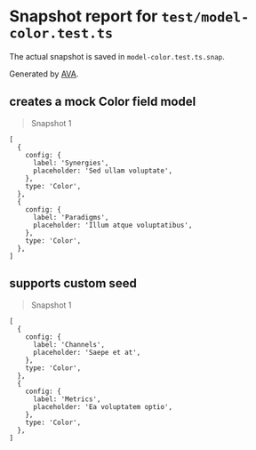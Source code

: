 # Snapshot report for `test/model-color.test.ts`

The actual snapshot is saved in `model-color.test.ts.snap`.

Generated by [AVA](https://avajs.dev).

## creates a mock Color field model

> Snapshot 1

    [
      {
        config: {
          label: 'Synergies',
          placeholder: 'Sed ullam voluptate',
        },
        type: 'Color',
      },
      {
        config: {
          label: 'Paradigms',
          placeholder: 'Illum atque voluptatibus',
        },
        type: 'Color',
      },
    ]

## supports custom seed

> Snapshot 1

    [
      {
        config: {
          label: 'Channels',
          placeholder: 'Saepe et at',
        },
        type: 'Color',
      },
      {
        config: {
          label: 'Metrics',
          placeholder: 'Ea voluptatem optio',
        },
        type: 'Color',
      },
    ]
